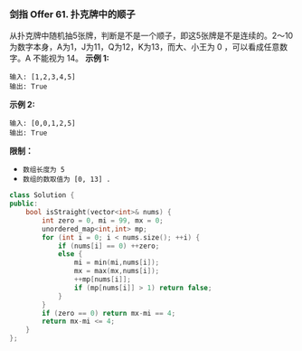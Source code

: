 ### 剑指 Offer 61. 扑克牌中的顺子
从扑克牌中随机抽5张牌，判断是不是一个顺子，即这5张牌是不是连续的。2～10为数字本身，A为1，J为11，Q为12，K为13，而大、小王为 0 ，可以看成任意数字。A 不能视为 14。
**示例 1:**
```
输入: [1,2,3,4,5] 
输出: True
```
**示例 2:**
```
输入: [0,0,1,2,5] 
输出: True
```
**限制：**
* `数组长度为 5`
* `数组的数取值为 [0, 13] .`
```cpp
class Solution {
public:
    bool isStraight(vector<int>& nums) {
        int zero = 0, mi = 99, mx = 0;
        unordered_map<int,int> mp;
        for (int i = 0; i < nums.size(); ++i) {
            if (nums[i] == 0) ++zero;
            else {
                mi = min(mi,nums[i]);
                mx = max(mx,nums[i]);
                ++mp[nums[i]];
                if (mp[nums[i]] > 1) return false;
            }
        }
        if (zero == 0) return mx-mi == 4;
        return mx-mi <= 4;
    }
};
```